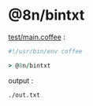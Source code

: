 [‼️]: ✏️README.mdt

# @8n/bintxt

[test/main.coffee](./test/main.coffee) :

```coffee
#!/usr/bin/env coffee

> @8n/bintxt
```

output :

```
./out.txt
```
